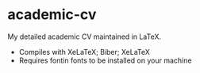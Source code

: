 # academic-cv
My detailed academic CV maintained in LaTeX.
* Compiles with XeLaTeX; Biber; XeLaTeX
* Requires fontin fonts to be installed on your machine
